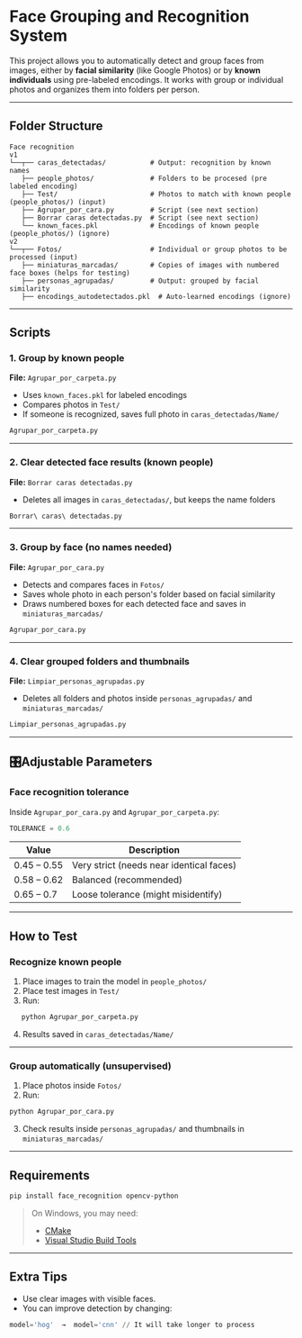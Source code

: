 
# Face Grouping and Recognition System

This project allows you to automatically detect and group faces from images, either by **facial similarity** (like Google Photos) or by **known individuals** using pre-labeled encodings. It works with group or individual photos and organizes them into folders per person.

---

## Folder Structure

```
Face recognition
v1
└──┬── caras_detectadas/           # Output: recognition by known names
   ├── people_photos/              # Folders to be procesed (pre labeled encoding)
   ├── Test/                       # Photos to match with known people (people_photos/) (input)
   ├── Agrupar_por_cara.py         # Script (see next section)
   ├── Borrar caras detectadas.py  # Script (see next section)
   └── known_faces.pkl             # Encodings of known people (people_photos/) (ignore)
v2
└──┬── Fotos/                      # Individual or group photos to be processed (input)
   ├── miniaturas_marcadas/        # Copies of images with numbered face boxes (helps for testing)
   ├── personas_agrupadas/         # Output: grouped by facial similarity
   ├── encodings_autodetectados.pkl  # Auto-learned encodings (ignore)
```

---

## Scripts

### 1. Group by known people
**File:** `Agrupar_por_carpeta.py`

- Uses `known_faces.pkl` for labeled encodings
- Compares photos in `Test/`
- If someone is recognized, saves full photo in `caras_detectadas/Name/`

```bash
Agrupar_por_carpeta.py
```
---


###  2. Clear detected face results (known people)
**File:** `Borrar caras detectadas.py`

- Deletes all images in `caras_detectadas/`, but keeps the name folders

```bash
Borrar\ caras\ detectadas.py
```


---

###  3. Group by face (no names needed)
**File:** `Agrupar_por_cara.py`

- Detects and compares faces in `Fotos/`
- Saves whole photo in each person's folder based on facial similarity
- Draws numbered boxes for each detected face and saves in `miniaturas_marcadas/`

```bash
Agrupar_por_cara.py
```
---


### 4. Clear grouped folders and thumbnails
**File:** `Limpiar_personas_agrupadas.py`

- Deletes all folders and photos inside `personas_agrupadas/` and `miniaturas_marcadas/`

```bash
Limpiar_personas_agrupadas.py
```

---

## 🎛Adjustable Parameters

### Face recognition tolerance
Inside `Agrupar_por_cara.py` and `Agrupar_por_carpeta.py`:

```python
TOLERANCE = 0.6
```

| Value       | Description                          |
|-------------|--------------------------------------|
| 0.45 – 0.55 | Very strict (needs near identical faces) |
| 0.58 – 0.62 | Balanced (recommended)               |
| 0.65 – 0.7  | Loose tolerance (might misidentify)  |

---

##  How to Test


### Recognize known people

1. Place images to train the model in `people_photos/` 
2. Place test images in `Test/`
3. Run:

```bash
   python Agrupar_por_carpeta.py
```

4. Results saved in `caras_detectadas/Name/`
---


### Group automatically (unsupervised)

1. Place photos inside `Fotos/`
2. Run:

```bash
python Agrupar_por_cara.py
```

3. Check results inside `personas_agrupadas/` and thumbnails in `miniaturas_marcadas/`
---

## Requirements

```bash
pip install face_recognition opencv-python
```

> On Windows, you may need:
> - [CMake](https://cmake.org/)
> - [Visual Studio Build Tools](https://visualstudio.microsoft.com/visual-cpp-build-tools/)

---

## Extra Tips

- Use clear images with visible faces.
- You can improve detection by changing:

```python
model='hog'  →  model='cnn' // It will take longer to process
```
